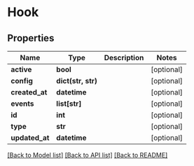 # Hook

## Properties
Name | Type | Description | Notes
------------ | ------------- | ------------- | -------------
**active** | **bool** |  | [optional] 
**config** | **dict(str, str)** |  | [optional] 
**created_at** | **datetime** |  | [optional] 
**events** | **list[str]** |  | [optional] 
**id** | **int** |  | [optional] 
**type** | **str** |  | [optional] 
**updated_at** | **datetime** |  | [optional] 

[[Back to Model list]](../gitea/docs/README.md#documentation-for-models) [[Back to API list]](../gitea/docs/README.md#documentation-for-api-endpoints) [[Back to README]](../gitea/docs/README.md)

